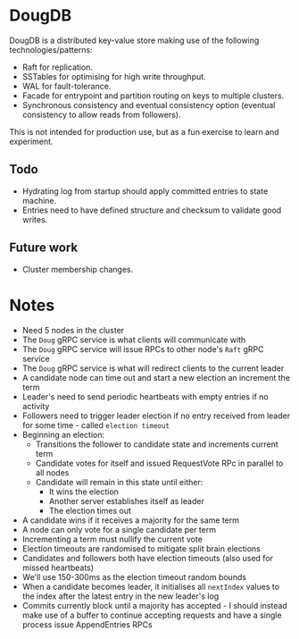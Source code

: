 # DougDB
DougDB is a distributed key-value store making use of the following technologies/patterns:
* Raft for replication.
* SSTables for optimising for high write throughput.
* WAL for fault-tolerance.
* Facade for entrypoint and partition routing on keys to multiple clusters.
* Synchronous consistency and eventual consistency option (eventual consistency to allow reads from followers).

This is not intended for production use, but as a fun exercise to learn and experiment.

## Todo
* Hydrating log from startup should apply committed entries to state machine.
* Entries need to have defined structure and checksum to validate good writes.

## Future work
* Cluster membership changes.

# Notes
* Need 5 nodes in the cluster
* The `Doug` gRPC service is what clients will communicate with
* The `Doug` gRPC service will issue RPCs to other node's `Raft` gRPC service
* The `Doug` gRPC service is what will redirect clients to the current leader
* A candidate node can time out and start a new election an increment the term
* Leader's need to send periodic heartbeats with empty entries if no activity
* Followers need to trigger leader election if no entry received from leader for some time - called `election timeout`
* Beginning an election: 
  * Transitions the follower to candidate state and increments current term
  * Candidate votes for itself and issued RequestVote RPc in parallel to all nodes
  * Candidate will remain in this state until either:
    * It wins the election
    * Another server establishes itself as leader
    * The election times out
* A candidate wins if it receives a majority for the same term
* A node can only vote for a single candidate per term
* Incrementing a term must nullify the current vote
* Election timeouts are randomised to mitigate split brain elections
* Candidates and followers both have election timeouts (also used for missed heartbeats)
* We'll use 150-300ms as the election timeout random bounds
* When a candidate becomes leader, it initialises all `nextIndex` values to the
index after the latest entry in the new leader's log
* Commits currently block until a majority has accepted - I should instead make
use of a buffer to continue accepting requests and have a single process issue
AppendEntries RPCs
